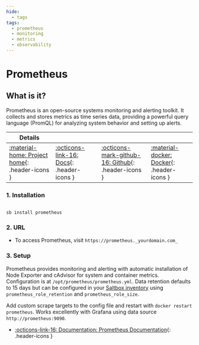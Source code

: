 ```yaml
---
hide:
  - tags
tags:
  - prometheus
  - monitoring
  - metrics
  - observability
---
```


# Prometheus

## What is it?

Prometheus is an open-source systems monitoring and alerting toolkit. It collects and stores metrics as time series data, providing a powerful query language (PromQL) for analyzing system behavior and setting up alerts.

| Details     |             |             |             |
|-------------|-------------|-------------|-------------|
| [:material-home: Project home](https://prometheus.io/){: .header-icons } | [:octicons-link-16: Docs](https://prometheus.io/docs/introduction/overview/){: .header-icons } | [:octicons-mark-github-16: Github](https://github.com/prometheus/prometheus){: .header-icons } | [:material-docker: Docker](https://hub.docker.com/r/prom/prometheus){: .header-icons }|

### 1. Installation

``` shell

sb install prometheus

```

### 2. URL

- To access Prometheus, visit `https://prometheus._yourdomain.com_`

### 3. Setup

Prometheus provides monitoring and alerting with automatic installation of Node Exporter and cAdvisor for system and container metrics. Configuration is at `/opt/prometheus/prometheus.yml`. Data retention defaults to 15 days but can be configured in your [Saltbox inventory](../../saltbox/inventory/index.md) using `prometheus_role_retention` and `prometheus_role_size`.

Add custom scrape targets to the config file and restart with `docker restart prometheus`. Works excellently with Grafana using data source `http://prometheus:9090`.

- [:octicons-link-16: Documentation: Prometheus Documentation](https://prometheus.io/docs/introduction/overview/){: .header-icons }
